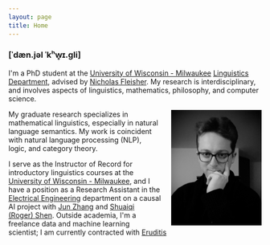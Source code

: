 ```yaml
---
layout: page
title: Home
---
```


### [ˈdæn.jəl ˈkʰw̥ɪ.ɡli]

I'm a PhD student at the [University of Wisconsin - Milwaukee](https://uwm.edu/) [Linguistics Department](https://uwm.edu/linguistics/), advised by [Nicholas Fleisher](https://uwm.edu/linguistics/people/fleisher-nicholas/). My research is interdisciplinary, and involves aspects of linguistics, mathematics, philosophy, and computer science. 


<img src="/images/quigley_daniel_headshot.jpg" alt="Profile Picture" style="float: right; margin-left: 20px; width: 180px;">

My graduate research specializes in mathematical linguistics, especially in natural language semantics. My work is coincident with natural language processing (NLP), logic, and category theory.

I serve as the Instructor of Record for introductory linguistics courses at the [University of Wisconsin - Milwaukee](https://uwm.edu/), and I have a position as a Research Assistant in the [Electrical Engineering](https://uwm.edu/engineering/departments/electrical-engineering/) department on a causal AI project with [Jun Zhang](https://uwm.edu/engineering/people/zhang-jun/) and [Shuaiqi (Roger) Shen](https://uwm.edu/engineering/people/shen-shuaiqi-roger/). Outside academia, I'm a freelance data and machine learning scientist; I am currently contracted with [Eruditis](https://www.linkedin.com/company/eruditis/)

